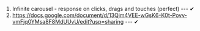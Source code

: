 1) Infinite carousel - response on clicks, drags and touches (perfect) --- ✔
2) https://docs.google.com/document/d/13Qjm4VEE-wGsK6-K0t-Povv-vmFjq0YMsa8F8MdUUvU/edit?usp=sharing --- ✔
